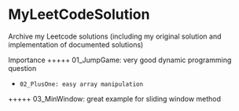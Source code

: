 # MyLeetCodeSolution
Archive my Leetcode solutions (including my original solution and implementation of documented solutions)

Importance
+++++ 01_JumpGame: very good dynamic programming question
+     02_PlusOne: easy array manipulation
+++++ 03_MinWindow: great example for sliding window method
